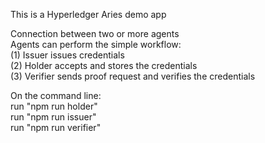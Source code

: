 This is a Hyperledger Aries demo app 

Connection between two or more agents  
Agents can perform the simple workflow:  
(1) Issuer issues credentials  
(2) Holder accepts and stores the credentials  
(3) Verifier sends proof request and verifies the credentials  

On the command line:   
run "npm run holder"  
run "npm run issuer"  
run "npm run verifier"  
